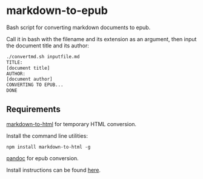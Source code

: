 # markdown-to-epub
Bash script for converting markdown documents to epub. 

Call it in bash with the filename and its extension as an argument, then input the document title and its author:
``` bash
./convertmd.sh inputfile.md
TITLE:
[document title]
AUTHOR:
[document author]
CONVERTING TO EPUB...
DONE
```

## Requirements
[markdown-to-html](https://www.npmjs.com/package/markdown-to-html) for temporary HTML conversion.

Install the command line utilities: 

```npm install markdown-to-html -g```

[pandoc](https://pandoc.org/) for epub conversion. 

Install instructions can be found [here](https://pandoc.org/installing.html).
